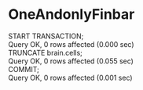 # OneAndonlyFinbar

START TRANSACTION;
<br>
Query OK, 0 rows affected (0.000 sec)
<br>
TRUNCATE brain.cells;
<br>
Query OK, 0 rows affected (0.055 sec)
<br>
COMMIT;
<br>
Query OK, 0 rows affected (0.001 sec)

